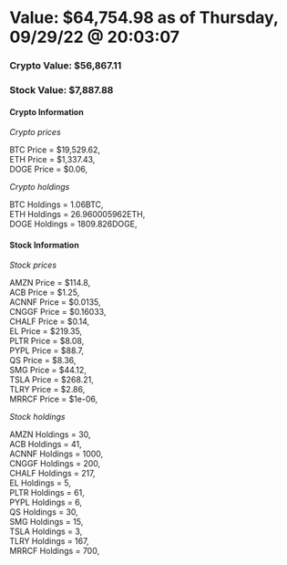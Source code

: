 # Value: $64,754.98 as of Thursday, 09/29/22 @ 20:03:07 

### Crypto Value: $56,867.11

### Stock Value: $7,887.88

#### Crypto Information 
*Crypto prices* 

BTC Price = $19,529.62,  
ETH Price = $1,337.43,  
DOGE Price = $0.06,  


*Crypto holdings* 

BTC Holdings = 1.06BTC,  
ETH Holdings = 26.960005962ETH,  
DOGE Holdings = 1809.826DOGE,  


#### Stock Information 

*Stock prices* 

AMZN Price = $114.8,  
ACB Price = $1.25,  
ACNNF Price = $0.0135,  
CNGGF Price = $0.16033,  
CHALF Price = $0.14,  
EL Price = $219.35,  
PLTR Price = $8.08,  
PYPL Price = $88.7,  
QS Price = $8.36,  
SMG Price = $44.12,  
TSLA Price = $268.21,  
TLRY Price = $2.86,  
MRRCF Price = $1e-06,  


*Stock holdings* 

AMZN Holdings = 30,  
ACB Holdings = 41,  
ACNNF Holdings = 1000,  
CNGGF Holdings = 200,  
CHALF Holdings = 217,  
EL Holdings = 5,  
PLTR Holdings = 61,  
PYPL Holdings = 6,  
QS Holdings = 30,  
SMG Holdings = 15,  
TSLA Holdings = 3,  
TLRY Holdings = 167,  
MRRCF Holdings = 700,  


